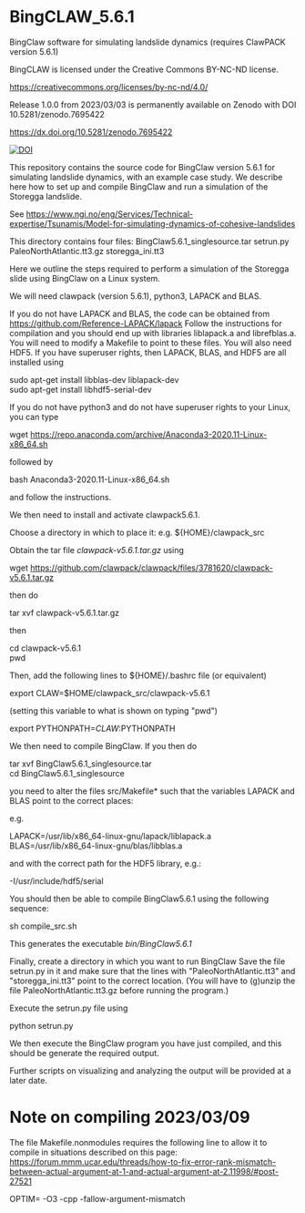 # BingCLAW_5.6.1
BingClaw software for simulating landslide dynamics (requires ClawPACK version 5.6.1)

BingCLAW is licensed under the Creative Commons BY-NC-ND license.

https://creativecommons.org/licenses/by-nc-nd/4.0/

Release 1.0.0 from 2023/03/03 is permanently available on Zenodo with DOI 10.5281/zenodo.7695422

https://dx.doi.org/10.5281/zenodo.7695422

[![DOI](https://zenodo.org/badge/608129638.svg)](https://zenodo.org/badge/latestdoi/608129638)


This repository contains the source code for BingClaw version 5.6.1 for simulating landslide dynamics, with an example case study.
We describe here how to set up and compile BingClaw and run a simulation of the Storegga landslide.

See https://www.ngi.no/eng/Services/Technical-expertise/Tsunamis/Model-for-simulating-dynamics-of-cohesive-landslides

This directory contains four files: BingClaw5.6.1_singlesource.tar setrun.py PaleoNorthAtlantic.tt3.gz storegga_ini.tt3

Here we outline the steps required to perform a simulation of the Storegga slide using BingClaw on a Linux system.

We will need clawpack (version 5.6.1), python3, LAPACK and BLAS.

If you do not have LAPACK and BLAS, the code can be obtained from https://github.com/Reference-LAPACK/lapack Follow the instructions for compilation and you should end up with libraries liblapack.a and librefblas.a. You will need to modify a Makefile to point to these files.
You will also need HDF5. If you have superuser rights, then LAPACK, BLAS, and HDF5 are all installed using  

sudo apt-get install libblas-dev liblapack-dev  
sudo apt-get install libhdf5-serial-dev  
  

If you do not have python3 and do not have superuser rights to your Linux, you can type

wget https://repo.anaconda.com/archive/Anaconda3-2020.11-Linux-x86_64.sh

followed by

bash Anaconda3-2020.11-Linux-x86_64.sh

and follow the instructions.

We then need to install and activate clawpack5.6.1.

Choose a directory in which to place it: e.g. ${HOME}/clawpack_src

Obtain the tar file *clawpack-v5.6.1.tar.gz* using  

wget https://github.com/clawpack/clawpack/files/3781620/clawpack-v5.6.1.tar.gz

then do  

tar xvf clawpack-v5.6.1.tar.gz  

then  

cd clawpack-v5.6.1  
pwd  

Then, add the following lines to ${HOME}/.bashrc file (or equivalent)

export CLAW=$HOME/clawpack_src/clawpack-v5.6.1  

(setting this variable to what is shown on typing "pwd")  

export PYTHONPATH=$CLAW:$PYTHONPATH  

We then need to compile BingClaw. If you then do

tar xvf BingClaw5.6.1_singlesource.tar  
cd BingClaw5.6.1_singlesource  

you need to alter the files src/Makefile* such that the variables LAPACK and BLAS point to the correct places:

e.g.

LAPACK=/usr/lib/x86_64-linux-gnu/lapack/liblapack.a  
BLAS=/usr/lib/x86_64-linux-gnu/blas/libblas.a  

and with the correct path for the HDF5 library, e.g.:

-I/usr/include/hdf5/serial

You should then be able to compile BingClaw5.6.1 using the following sequence:  

sh compile_src.sh  

This generates the executable *bin/BingClaw5.6.1*

Finally, create a directory in which you want to run BingClaw Save the file setrun.py in it and make sure that the lines with "PaleoNorthAtlantic.tt3" and "storegga_ini.tt3" point to the correct location. (You will have to (g)unzip the file PaleoNorthAtlantic.tt3.gz before running the program.)

Execute the setrun.py file using

python setrun.py

We then execute the BingClaw program you have just compiled, and this should be generate the required output.

Further scripts on visualizing and analyzing the output will be provided at a later date.

# Note on compiling 2023/03/09

The file Makefile.nonmodules requires the following line to allow it to compile in situations described on this page:
https://forum.mmm.ucar.edu/threads/how-to-fix-error-rank-mismatch-between-actual-argument-at-1-and-actual-argument-at-2.11998/#post-27521 

OPTIM=    -O3 -cpp -fallow-argument-mismatch


